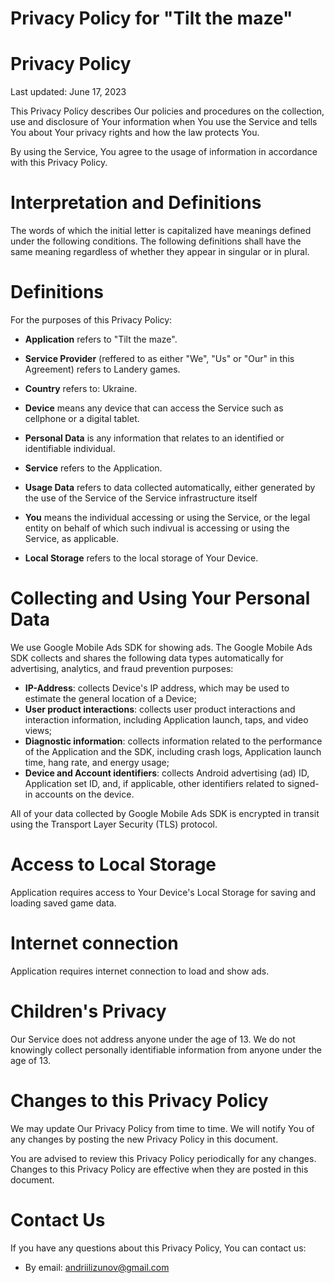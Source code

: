 # **Privacy Policy for "Tilt the maze"**

# **Privacy Policy**

Last updated: June 17, 2023

This Privacy Policy describes Our policies and procedures on the collection, use
and disclosure of Your information when You use the Service and tells You about
Your privacy rights and how the law protects You.

By using the Service, You agree to the usage of information in accordance with
this Privacy Policy.

# **Interpretation and Definitions**

The words of which the initial letter is capitalized have meanings defined under
the following conditions. The following definitions shall have the same meaning
regardless of whether they appear in singular or in plural.

# **Definitions**

For the purposes of this Privacy Policy:

- **Application** refers to "Tilt the maze".

- **Service Provider** (reffered to as either "We", "Us" or "Our" in this Agreement)
refers to Landery games.

- **Country** refers to: Ukraine.

- **Device** means any device that can access the Service such as cellphone or a
digital tablet.

- **Personal Data** is any information that relates to an identified or identifiable
individual.

- **Service** refers to the Application.

- **Usage Data** refers to data collected automatically, either generated by the use
of the Service of the Service infrastructure itself 

- **You** means the individual accessing or using the Service, or the legal entity on
behalf of which such indivual is accessing or using the Service, as applicable.

- **Local Storage** refers to the local storage of Your Device.

# **Collecting and Using Your Personal Data**
We use Google Mobile Ads SDK for showing ads. The Google Mobile Ads SDK collects and shares the following data types automatically for advertising, analytics, and fraud prevention purposes:
- **IP-Address**: collects Device's IP address, which may be used to estimate the general location of a Device;
- **User product interactions**: collects user product interactions and interaction information, including Application launch, taps, and video views;
- **Diagnostic information**: collects information related to the performance of the Application and the SDK, including crash logs, Application launch time, hang rate, and energy usage;
- **Device and Account identifiers**: collects Android advertising (ad) ID, Application set ID, and, if applicable, other identifiers related to signed-in accounts on the device.

All of your data collected by Google Mobile Ads SDK is encrypted in transit using the Transport Layer Security (TLS) protocol.

# **Access to Local Storage**

Application requires access to Your Device's Local Storage for saving and loading
saved game data.

# **Internet connection**

Application requires internet connection to load and show ads.

# **Children's Privacy**

Our Service does not address anyone under the age of 13. We do not knowingly
collect personally identifiable information from anyone under the age of 13.

# **Changes to this Privacy Policy**

We may update Our Privacy Policy from time to time. We will notify You of any
changes by posting the new Privacy Policy in this document.

You are advised to review this Privacy Policy periodically for any changes.
Changes to this Privacy Policy are effective when they are posted in this document.

# **Contact Us**

If you have any questions about this Privacy Policy, You can contact us:

- By email: andriilizunov@gmail.com
